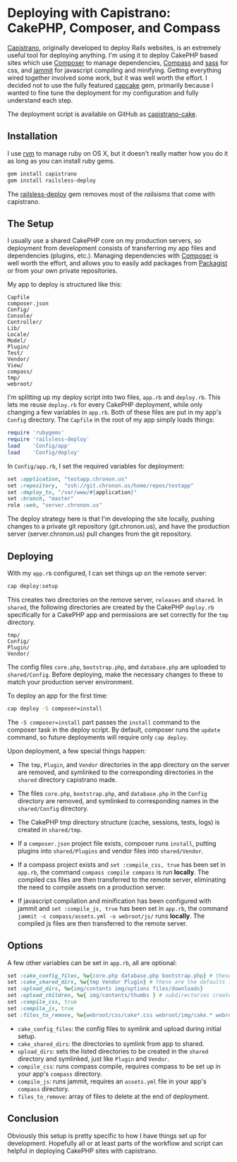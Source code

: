 Deploying with Capistrano: CakePHP, Composer, and Compass
=========================================================

[Capistrano](https://github.com/capistrano/capistrano), originally developed to deploy Rails
websites, is an extremely useful tool for deploying anything. I'm using it to deploy CakePHP based
sites which use [Composer](http://getcomposer.org/) to manage dependencies,
[Compass](http://compass-style.org/) and [sass](http://sass-lang.com/) for css, and
[jammit](http://documentcloud.github.io/jammit/) for javascript compiling and minifying. Getting
everything wired together involved some work, but it was well worth the effort. I decided not to use
the fully featured [capcake](https://github.com/jadb/capcake) gem, primarily because I wanted to fine
tune the deployment for my configuration and fully understand each step.

The deployment script is available on GitHub as [capistrano-cake](https://github.com/chronon/capistrano-cake).

Installation
------------

I use [rvm](https://rvm.io/) to manage ruby on OS X, but it doesn't really matter how you do it as
long as you can install ruby gems. 

```sh
gem install capistrano
gem install railsless-deploy
```

The [railsless-deploy](https://github.com/leehambley/railsless-deploy/) gem removes most of the
*railsisms* that come with capistrano. 

The Setup
---------

I usually use a shared CakePHP core on my production servers, so deployment from development
consists of transferring my app files and dependencies (plugins, etc.). Managing dependencies with
[Composer](http://getcomposer.org/) is well worth the effort, and allows you to easily add packages
from [Packagist](https://packagist.org/) or from your own private repositories. 

My app to deploy is structured like this:

	Capfile
	composer.json
	Config/
	Console/
	Controller/
	Lib/
	Locale/
	Model/
	Plugin/
	Test/
	Vendor/
	View/
	compass/
	tmp/
	webroot/

I'm splitting up my deploy script into two files, `app.rb` and `deploy.rb`. This lets me reuse 
`deploy.rb` for every CakePHP deployment, while only changing a few variables in `app.rb`. Both of
these files are put in my app's `Config` directory. The `Capfile` in the root of my app simply loads
things:

```ruby
require 'rubygems'
require 'railsless-deploy'
load	'Config/app'
load    'Config/deploy'
```

In `Config/app.rb`, I set the required variables for deployment:

```ruby
set :application, "testapp.chronon.us"
set :repository,  "ssh://git.chronon.us/home/repos/testapp"
set :deploy_to, "/var/www/#{application}"
set :branch, "master"
role :web, "server.chronon.us"
```

The deploy strategy here is that I'm developing the site locally, pushing changes to a private git
repository (git.chronon.us), and have the production server (server.chronon.us) pull changes from
the git repository.

Deploying
---------

With my `app.rb` configured, I can set things up on the remote server:

```sh
cap deploy:setup
```

This creates two directories on the remove server, `releases` and `shared`. In `shared`, the
following directories are created by the CakePHP `deploy.rb` specifically for a CakePHP app and
permissions are set correctly for the `tmp` directory.
	
	tmp/
	Config/
	Plugin/
	Vendor/

The config files `core.php`, `bootstrap.php`, and `database.php` are uploaded to `shared/Config`.
Before deploying, make the necessary changes to these to match your production server environment.

To deploy an app for the first time:

```sh
cap deploy -S composer=install
```

The `-S composer=install` part passes the `install` command to the composer task in the deploy script.
By default, composer runs the `update` command, so future deployments will require only `cap deploy`. 

Upon deployment, a few special things happen:

* The `tmp`, `Plugin`, and `Vendor` directories in the app directory on the server are removed, and
  symlinked to the corresponding directories in the `shared` directory capistrano made.

* The files `core.php`, `bootstrap.php`, and `database.php` in the `Config` directory are removed,
  and symlinked to corresponding names in the `shared/Config` directory.

* The CakePHP tmp directory structure (cache, sessions, tests, logs) is created in `shared/tmp`.

* If a `composer.json` project file exists, composer runs `install`, putting plugins into
  `shared/Plugins` and vendor files into `shared/Vendor`.

* If a compass project exists and `set :compile_css, true` has been set in `app.rb`, the command
  `compass compile compass` is run **locally**. The compiled css files are then transferred to the
  remote server, eliminating the need to compile assets on a production server.

* If javascript compilation and minification has been configured with jammit and `set :compile_js, true` 
  has been set in `app.rb`, the command `jammit -c compass/assets.yml -o webroot/js/` runs
  **locally**. The compiled js files are then transferred to the remote server.

Options
-------

A few other variables can be set in `app.rb`, all are optional:

```ruby
set :cake_config_files, %w{core.php database.php bootstrap.php} # these are the defaults if not set
set :cake_shared_dirs, %w{tmp Vendor Plugin} # these are the defaults if not set
set :upload_dirs, %w{img/contents img/options files/downloads}
set :upload_children, %w{ img/contents/thumbs } # subdirectories created under upload_dirs
set :compile_css, true
set :compile_js, true
set :files_to_remove, %w{webroot/css/cake*.css webroot/img/cake.* webroot/img/test-*.png webroot/test.php}
```

* `cake_config_files`: the config files to symlink and upload during initial setup.
* `cake_shared_dirs`: the directories to symlink from app to shared.
* `upload_dirs`: sets the listed directories to be created in the `shared` directory and
symlinked, just like `Plugin` and `Vendor`. 
* `compile_css`: runs compass compile, requires compass to be set up in your app's `compass`
  directory.
* `compile_js`: runs jammit, requires an `assets.yml` file in your app's `compass` directory.
* `files_to_remove`: array of files to delete at the end of deployment.

Conclusion
----------

Obviously this setup is pretty specific to how I have things set up for development. Hopefully all
or at least parts of the workflow and script can helpful in deploying CakePHP sites with capistrano.
